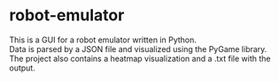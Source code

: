 # robot-emulator
This is a GUI for a robot emulator written in Python.  
Data is parsed by a JSON file and visualized using the PyGame library.  
The project also contains a heatmap visualization and a .txt file with the output.
